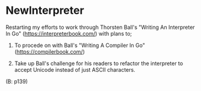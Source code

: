 # NewInterpreter

Restarting my efforts to work through Thorsten Ball's "Writing An Interpreter In Go" 
(https://interpreterbook.com/) with plans to;

1) To procede on with Ball's "Writing A Compiler In Go" (https://compilerbook.com/)

2) Take up Ball's challenge for his readers to refactor the interpreter to accept Unicode instead of just ASCII
characters.

(B: p139)